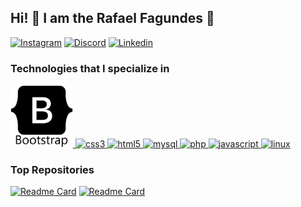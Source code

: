 ## Hi! 👋 I am the Rafael Fagundes 🦅

[![Instagram](https://img.shields.io/badge/Instagram-E4405F?style=for-the-badge&logo=instagram&logoColor=white)](https://www.instagram.com/2falcon.psy/)
[![Discord](https://img.shields.io/badge/Discord-7289DA?style=for-the-badge&logo=discord&logoColor=white)](http://discordapp.com/users/484477512001388545/)
[![Linkedin](https://img.shields.io/badge/LinkedIn-0077B5?style=for-the-badge&logo=linkedin&logoColor=white)](https://www.linkedin.com/in/rafael-fagundes-518974258/)





### Technologies that I specialize in

<p align="left"> 
<a href="https://getbootstrap.com" target="_blank" rel="noreferrer"> <img src="https://raw.githubusercontent.com/devicons/devicon/master/icons/bootstrap/bootstrap-plain-wordmark.svg" alt="bootstrap" width="100" height="100"> </a> <a href="https://www.w3schools.com/css/"> <img src="https://icongr.am/devicon/css3-original.svg?size=100&color=currentColor" alt="css3"> </a> <a href=""> <img src="https://icongr.am/devicon/html5-original.svg?size=100&color=currentColor" alt="html5"> </a> <a href="https://www.mysql.com/"> <img src="https://icongr.am/devicon/mysql-original-wordmark.svg?size=148&color=currentColor" alt="mysql"> </a> <a href="https://www.php.net"> <img src="https://icongr.am/devicon/php-original.svg?size=130&color=currentColor" alt="php"> </a> <a href=""> <img src="https://icongr.am/devicon/javascript-original.svg?size=100&color=currentColor" alt="javascript"> </a> <a href=""> <img src="https://icongr.am/devicon/linux-original.svg?size=115&color=currentColor" alt="linux"> </a> 

</p>


<h3> Top Repositories </h3>

[![Readme Card](https://github-readme-stats.vercel.app/api/pin/?username=FalconTFagundes&repo=actionHeroes-dashboard)](https://github.com/FalconTFagundes/actionHeroes-dashboard.git) [![Readme Card](https://github-readme-stats.vercel.app/api/pin/?username=FalconTFagundes&repo=FalconTFagundes)](https://github.com/FalconTFagundes/FalconTFagundes)
